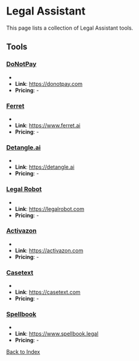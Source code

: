 # Legal Assistant

This page lists a collection of Legal Assistant tools.

## Tools

### [DoNotPay](https://donotpay.com)
-
- **Link**: https://donotpay.com
- **Pricing**: -

### [Ferret](https://www.ferret.ai)
-
- **Link**: https://www.ferret.ai
- **Pricing**: -

### [Detangle.ai](https://detangle.ai)
-
- **Link**: https://detangle.ai
- **Pricing**: -

### [Legal Robot](https://legalrobot.com)
-
- **Link**: https://legalrobot.com
- **Pricing**: -

### [Activazon](https://activazon.com)
-
- **Link**: https://activazon.com
- **Pricing**: -

### [Casetext](https://casetext.com)
-
- **Link**: https://casetext.com
- **Pricing**: -

### [Spellbook](https://www.spellbook.legal)
-
- **Link**: https://www.spellbook.legal
- **Pricing**: -


[Back to Index](././README.MD)